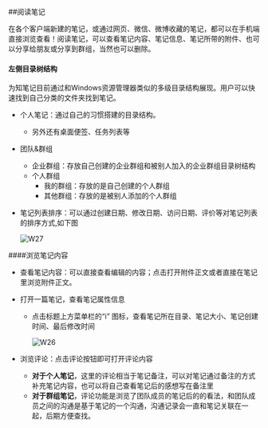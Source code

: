 ##阅读笔记

在各个客户端新建的笔记，或通过网页、微信、微博收藏的笔记，都可以在手机端直接浏览查看！阅读笔记，可以查看笔记内容、笔记信息、笔记所带的附件、也可以分享给朋友或分享到群组，当然也可以删除。

#### 左侧目录树结构
为知笔记目前通过和Windows资源管理器类似的多级目录结构展现。用户可以快速找到自己分类的文件夹找到笔记。
+ 个人笔记：通过自己的习惯搭建的目录结构。
    + 另外还有桌面便签、任务列表等
+ 团队&群组
    + 企业群组：存放自己创建的企业群组和被别人加入的企业群组目录树结构
    + 个人群组
        + 我的群组：存放的是自己创建的个人群组
        + 其他群组：存放的是被别人添加的个人群组

+ 笔记列表排序：可以通过创建日期、修改日期、访问日期、评价等对笔记列表的排序方式,如下图

    ![W27](img/W27.jpg)

####浏览笔记内容
+ 查看笔记内容：可以直接查看编辑的内容；点击打开附件正文或者直接在笔记里浏览附件正文。
+ 打开一篇笔记，查看笔记属性信息
    + 点击标题上方菜单栏的“i” 图标，查看笔记所在目录、笔记大小、笔记创建时间、最后修改时间

        ![W26](img/W26.jpg)

+ 浏览评论：点击评论按钮即可打开评论内容

    + **对于个人笔记**，这里的评论相当于笔记备注，可以对笔记通过备注的方式补充笔记内容，也可以将自己查看笔记后的感想写在备注里
    + **对于群组笔记**，评论功能是浏览了团队成员的笔记后的的看法，和团队成员之间的沟通是基于笔记的一个沟通，沟通记录会一直和笔记关联在一起，后期方便查找。
